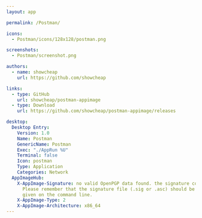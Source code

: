 ```yaml
---
layout: app

permalink: /Postman/

icons:
  - Postman/icons/128x128/postman.png

screenshots:
  - Postman/screenshot.png

authors:
  - name: showcheap
    url: https://github.com/showcheap

links:
  - type: GitHub
    url: showcheap/postman-appimage
  - type: Download
    url: https://github.com/showcheap/postman-appimage/releases

desktop:
  Desktop Entry:
    Version: 1.0
    Name: Postman
    GenericName: Postman
    Exec: "./AppRun %U"
    Terminal: false
    Icon: postman
    Type: Application
    Categories: Network
  AppImageHub:
    X-AppImage-Signature: no valid OpenPGP data found. the signature could not be verified.
      Please remember that the signature file (.sig or .asc) should be the first file
      given on the command line.
    X-AppImage-Type: 2
    X-AppImage-Architecture: x86_64
---
```

